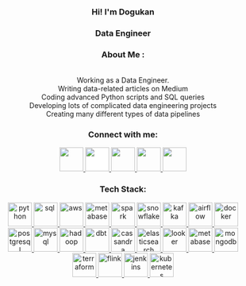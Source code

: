 <!-- Intro -->

<!--<p align="center">
  <a href="https://github.com/DenverCoder1/readme-typing-svg"><img src="https://readme-typing-svg.herokuapp.com?font=Time+New+Roman&color=cyan&size=25&center=true&vCenter=true&width=600&height=100&lines=Hey!+I+am+Dogukan+👋;I+am+an+enthusiastic+Data+Engineer"></a>
</p>-->

<h3 align="center">Hi! I'm Dogukan</h3>
<h3 align="center">Data Engineer</h3>

<h3 align="center">About Me :</h3>  
 <p>
<div align="center">
<br>  Working as a Data Engineer.
<br>  Writing data-related articles on Medium
<br>  Coding advanced Python scripts and SQL queries
<br>  Developing lots of complicated data engineering projects
<br>  Creating many different types of data pipelines
</div>
 </p>

<!-- Socials --> 

<h3 align="center">Connect with me:</h3>  
<div align="center">
<a href="https://www.linkedin.com/in/dogukanulu/" target="blank">
<img src="https://cdn1.iconfinder.com/data/icons/logotypes/32/circle-linkedin-512.png" style="height: 3rem"/>
</a>

<a href="https://medium.com/@dogukannulu" target="blank">
<img src="https://cdn4.iconfinder.com/data/icons/social-media-circle-7/512/Medium_circle-512.png" style="height: 3rem; background-color:white"/>
</a>

<a href="mailto:dogukannulu@gmail.com" target="blank">
<img src="https://cdn.icon-icons.com/icons2/730/PNG/512/gmail_icon-icons.com_62758.png" style="height: 3rem"/>
</a>

<a href="https://dogukanulu.dev/" target="blank">
<img src="https://upload.wikimedia.org/wikipedia/commons/7/7d/Eo_circle_blue_letter-d.svg" style="height: 3rem"/>
</a>

<a href="https://www.upwork.com/freelancers/~01e24ff1511cbf7aea" target="blank">
<img src="https://www.svgrepo.com/show/331630/upwork.svg" style="height: 3rem"/>
</a>

</div>

<!-- Tech Stack --> 

<h3 align="Center">Tech Stack:</h3>  
<p align="center">
<a href="https://www.python.org/" target="_blank"> <img src="https://cdn.icon-icons.com/icons2/1508/PNG/512/python_104451.png" alt="python"  style="height: 3rem"/> </a>
<a href="https://tr.wikipedia.org/wiki/SQL" target="_blank"> <img src="https://img.icons8.com/external-bearicons-blue-bearicons/512/external-SQL-file-extension-bearicons-blue-bearicons.png" alt="sql"  style="height: 3rem"/> </a>
<a href="https://aws.amazon.com/" target="_blank"> <img src="https://img.icons8.com/color/512/amazon-web-services.png" alt="aws"  style="height: 3rem"/> </a>
<a href="https://cloud.google.com/" target="_blank"> <img src="https://www.sophos.com/sites/default/files/2022-02/googlecloud.png" alt="metabase"  style="height: 3rem"/> </a>
<a href="https://spark.apache.org/" target="_blank"> <img src="https://ignos.blog/wp-content/uploads/2022/06/apachesparklogo-e1655475818894.png" alt="spark"  style="height: 3rem"/> </a>
<a href="https://www.snowflake.com/en/" target="_blank"> <img src="https://cdn.icon-icons.com/icons2/2699/PNG/512/snowflake_logo_icon_167979.png" alt="snowflake"  style="height: 3rem"/> </a>
<a href="https://kafka.apache.org/" target="_blank"> <img src="https://icons-for-free.com/iconfiles/png/512/apache+kafka-1331550886393441357.png" alt="kafka"  style="height: 3rem"/> </a>
<a href="https://airflow.apache.org/" target="_blank"> <img src="https://www.svgrepo.com/show/353380/airflow.svg" alt="airflow"  style="height: 3rem"/> </a>
<a href="https://www.docker.com/" target="_blank"> <img src="https://img.icons8.com/color/512/docker.png" alt="docker"  style="height: 3rem"/> </a>
<a href="https://www.postgresql.org/" target="_blank"> <img src="https://img.icons8.com/color/512/postgreesql.png" alt="postgresql"  style="height: 3rem"/> </a>
<a href="https://www.mysql.com/" target="_blank"> <img src="https://img.icons8.com/color/512/mysql-logo.png" alt="mysql"  style="height: 3rem"/> </a>
<a href="https://hadoop.apache.org/" target="_blank"> <img src="https://img.icons8.com/color/512/hadoop-distributed-file-system.png" alt="hadoop"  style="height: 3rem"/> </a>
<a href="https://www.getdbt.com/" target="_blank"> <img src="https://seeklogo.com/images/D/dbt-logo-500AB0BAA7-seeklogo.com.png" alt="dbt"  style="height: 3rem"/> </a>
<a href="https://cassandra.apache.org/_/index.html" target="_blank"> <img src="https://upload.wikimedia.org/wikipedia/commons/5/5e/Cassandra_logo.svg" alt="cassandra"  style="height: 3rem"/> </a>
<a href="https://www.elastic.co/" target="_blank"> <img src="https://img.icons8.com/color/512/elasticsearch.png" alt="elasticsearch"  style="height: 3rem"/> </a>
<a href="https://lookerstudio.google.com/" target="_blank"> <img src="https://www.svgrepo.com/show/354012/looker-icon.svg" alt="looker"  style="height: 3rem"/> </a>
<a href="https://www.metabase.com/" target="_blank"> <img src="https://cdn.icon-icons.com/icons2/2699/PNG/512/metabase_logo_icon_170959.png" alt="metabase"  style="height: 3rem"/> </a>
<a href="https://www.mongodb.com/" target="_blank"> <img src="https://www.opc-router.de/wp-content/uploads/2021/03/mongodb_thumbnail.png" alt="mongodb"  style="height: 3rem"/> </a>
<a href="https://www.terraform.io/" target="_blank"> <img src="https://ms-devlabs.gallerycdn.vsassets.io/extensions/ms-devlabs/custom-terraform-tasks/0.1.23/1692742494795/Microsoft.VisualStudio.Services.Icons.Default" alt="terraform"  style="height: 3rem"/> </a>
<a href="https://flink.apache.org/" target="_blank"> <img src="https://d1q6f0aelx0por.cloudfront.net/product-logos/library-flink-logo.png" alt="flink"  style="height: 3rem"/> </a>
<a href="https://www.jenkins.io/" target="_blank"> <img src="https://upload.wikimedia.org/wikipedia/commons/e/e9/Jenkins_logo.svg" alt="jenkins"  style="height: 3rem"/> </a>
<a href="https://kubernetes.io/" target="_blank"> <img src="https://upload.wikimedia.org/wikipedia/labs/b/ba/Kubernetes-icon-color.svg" alt="kubernetes"  style="height: 3rem"/> </a>
</p>

